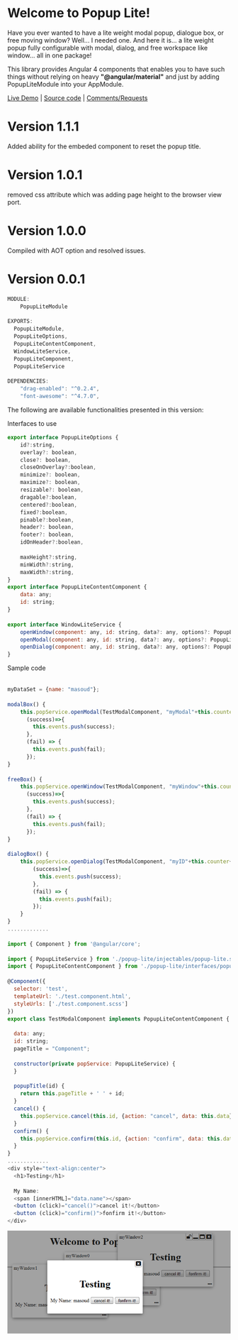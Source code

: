 

# Welcome to Popup Lite!

Have you ever wanted to have a lite weight modal popup, dialogue box, or free moving window? Well... I needed one. And here it is... a lite weight popup fully configurable with modal, dialog, and free workspace like window... all in one package!

This library provides Angular 4 components that enables you to have such things without relying on heavy **"@angular/material"** and just by adding PopupLiteModule into your AppModule.

[Live Demo](https://popup-lite.stackblitz.io) | [Source code](https://github.com/msalehisedeh/popup-lite) | [Comments/Requests](https://github.com/msalehisedeh/popup-lite/issues)

# Version 1.1.1
Added ability for the embeded component to reset the popup title.

# Version 1.0.1
removed css attribute which was adding page height to the browser view port.

# Version 1.0.0
Compiled with AOT option and resolved issues.

# Version 0.0.1

```javascript
MODULE: 
	PopupLiteModule

EXPORTS:
  PopupLiteModule,
  PopupLiteOptions,
  PopupLiteContentComponent,
  WindowLiteService,
  PopupLiteComponent,
  PopupLiteService

DEPENDENCIES: 
    "drag-enabled": "^0.2.4",
    "font-awesome": "^4.7.0",
```


The following are available functionalities presented in this version:

Interfaces to use
```javascript
export interface PopupLiteOptions {
	id?:string,
	overlay?: boolean,
	close?: boolean,
	closeOnOverlay?:boolean,
	minimize?: boolean,
	maximize?: boolean,
	resizable?: boolean,
	dragable?:boolean,
	centered?:boolean,
	fixed?:boolean,
	pinable?:boolean,
	header?: boolean,
	footer?: boolean,
	idOnHeader?:boolean,

	maxHeight?:string,
	minWidth?:string,
	maxWidth?:string,
}
export interface PopupLiteContentComponent {
	data: any;
	id: string;
}

export interface WindowLiteService {
	openWindow(component: any, id: string, data?: any, options?: PopupLiteOptions): Observable<any>;
	openModal(component: any, id: string, data?: any, options?: PopupLiteOptions): Observable<any>;
	openDialog(component: any, id: string, data?: any, options?: PopupLiteOptions): Observable<any>;
}
```

Sample code

```javascript

myDataSet = {name: "masoud"};

modalBox() {
    this.popService.openModal(TestModalComponent, "myModal"+this.counter++, this.myDataSet).subscribe( 
      (success)=>{
        this.events.push(success);
      },
      (fail) => {
        this.events.push(fail);
      });
}

freeBox() {
    this.popService.openWindow(TestModalComponent, "myWindow"+this.counter++, this.myDataSet).subscribe( 
      (success)=>{
        this.events.push(success);
      },
      (fail) => {
        this.events.push(fail);
      });
}

dialogBox() {
    this.popService.openDialog(TestModalComponent, "myID"+this.counter++, this.myDataSet).subscribe( 
        (success)=>{
          this.events.push(success);
        },
        (fail) => {
          this.events.push(fail);
        });
    }
}
.............

import { Component } from '@angular/core';

import { PopupLiteService } from './popup-lite/injectables/popup-lite.service';
import { PopupLiteContentComponent } from './popup-lite/interfaces/popup-lite.interface';

@Component({
  selector: 'test',
  templateUrl: './test.component.html',
  styleUrls: ['./test.component.scss']
})
export class TestModalComponent implements PopupLiteContentComponent {
 
  data: any;
  id: string;
  pageTitle = "Component";

  constructor(private popService: PopupLiteService) {
  }
 
  popupTitle(id) {
    return this.pageTitle + ' ' + id;
  }
  cancel() {
    this.popService.cancel(this.id, {action: "cancel", data: this.data});
  }
  confirm() {
    this.popService.confirm(this.id, {action: "confirm", data: this.data});
  }
}
.............
<div style="text-align:center">
  <h1>Testing</h1>

  My Name:
  <span [innerHTML]="data.name"></span>
  <button (click)="cancel()">cancel it!</button>
  <button (click)="confirm()">fonfirm it!</button>
</div>

```

![alt text](https://raw.githubusercontent.com/msalehisedeh/popup-lite/master/sample.png  "What you would see when a popup lite is used")

